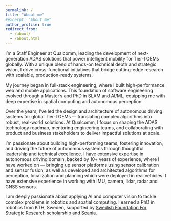 ```yaml
---
permalink: /
title: "About me"
#excerpt: "About me"
author_profile: true
redirect_from: 
  - /about/
  - /about.html
---
```

<p style="text-align: justify;"> 

I’m a Staff Engineer at Qualcomm, leading the development of next-generation ADAS solutions that power intelligent mobility for Tier-I OEMs globally. With a unique blend of hands-on technical depth and strategic vision, I drive cross-functional initiatives that bridge cutting-edge research with scalable, production-ready systems.

My journey began in full-stack engineering, where I built high-performance web and mobile applications. This foundation of software engineering evolved through a Master’s and PhD in SLAM and AI/ML, equipping me with deep expertise in spatial computing and autonomous perception.

Over the years, I’ve led the design and architecture of autonomous driving systems for global Tier-I OEMs &mdash; translating complex algorithms into robust, real-world solutions. At Qualcomm, I focus on shaping the ADAS technology roadmap, mentoring engineering teams, and collaborating with product and business stakeholders to deliver impactful solutions at scale.

I’m passionate about building high-performing teams, fostering innovation, and driving the future of autonomous systems through thoughtful leadership and technical excellence. I have extensive expertise in autonomous driving domain, backed by 10+ years of experience, where I have worked on &mdash; bringing up sensor platforms using sensor calibration and sensor fusion, as well as developed and architected algorithms for perception, localization and planning which were deployed in real vehicles. I have extensive experience in working with IMU, camera, lidar, radar and GNSS sensors.

I am deeply passionate about applying AI and computer vision to tackle complex problems in robotics and spatial computing. I earned a PhD in robotics from KTH, Sweden, supported by <a href="https://strategiska.se/en/">Swedish Foundation For Strategic Research</a> scholarship and <a href="https://www.scania.com/">Scania</a>. 
</p>
